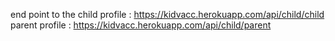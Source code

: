 end point to the child profile : https://kidvacc.herokuapp.com/api/child/child
parent profile : https://kidvacc.herokuapp.com/api/child/parent